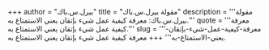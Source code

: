 +++
author = "بيرل.س.باك"
title = "مقولة بيرل.س.باك"
description = '''مقولة بيرل.س.باك: معرفة كيفية عمل شيء بإتقان يعني الاستمتاع به.'''
quote = '''معرفة كيفية عمل شيء بإتقان يعني الاستمتاع به.'''
slug = '''معرفة-كيفية-عمل-شيء-بإتقان-يعني-الاستمتاع-به'''
+++
معرفة كيفية عمل شيء بإتقان يعني الاستمتاع به.
